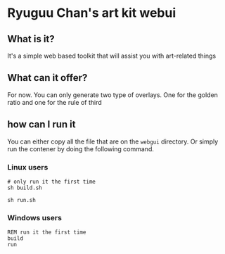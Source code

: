 # Ryuguu Chan's art kit webui
## What is it?
It's a simple web based toolkit that will assist you with art-related things
## What can it offer?
For now. You can only generate two type of overlays. One for the golden ratio and one for the rule of third
## how can I run it
You can either copy all the file that are on the `webgui` directory. Or simply run the contener by doing the following command.
### Linux users
```
# only run it the first time
sh build.sh

sh run.sh
```
### Windows users
```
REM run it the first time
build
run
```